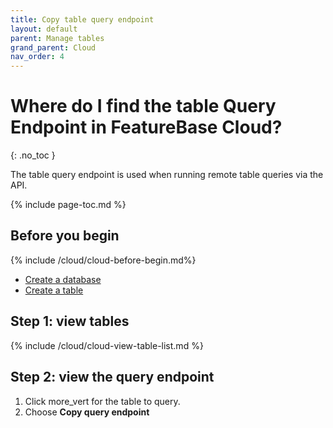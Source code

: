 ```yaml
---
title: Copy table query endpoint
layout: default
parent: Manage tables
grand_parent: Cloud
nav_order: 4
---
```


# Where do I find the table Query Endpoint in FeatureBase Cloud?
{: .no_toc }

The table query endpoint is used when running remote table queries via the API.

{% include page-toc.md %}

## Before you begin

{% include /cloud/cloud-before-begin.md%}
* [Create a database](/docs/cloud/cloud-databases/cloud-db-create)
* [Create a table](/docs/cloud/cloud-tables/cloud-table-create)

## Step 1: view tables

{% include /cloud/cloud-view-table-list.md %}

## Step 2: view the query endpoint

1. Click <span class="material-icons">more_vert</span> for the table to query.
2. Choose **Copy query endpoint**
